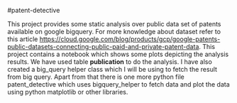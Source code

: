 #patent-detective

This project provides some static analysis over public data set of patents available on google bigquery. For more knowledge about dataset refer to this article https://cloud.google.com/blog/products/gcp/google-patents-public-datasets-connecting-public-paid-and-private-patent-data. This project contains a notebook which shows some plots depicting the analysis results. We have used table **publication** to do the analysis. I have also created a big_query helper class which I will be using to fetch the result from big query. Apart from that there is one more python file patent_detective which uses bigquery_helper to fetch data and plot the data using python matplotlib or other libraries.